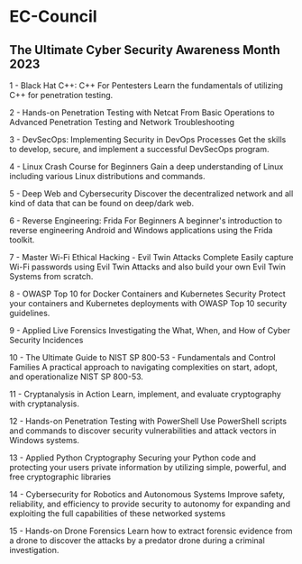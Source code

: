 # EC-Council
## The Ultimate Cyber Security Awareness Month 2023

1 - Black Hat C++: C++ For Pentesters
Learn the fundamentals of utilizing C++ for penetration testing.

2 - Hands-on Penetration Testing with Netcat
From Basic Operations to Advanced Penetration Testing and Network Troubleshooting

3 - DevSecOps: Implementing Security in DevOps Processes
Get the skills to develop, secure, and implement a successful DevSecOps program.

4 - Linux Crash Course for Beginners
Gain a deep understanding of Linux including various Linux distributions and commands.

5 - Deep Web and Cybersecurity
Discover the decentralized network and all kind of data that can be found on deep/dark web.

6 - Reverse Engineering: Frida For Beginners
A beginner's introduction to reverse engineering Android and Windows applications using the Frida toolkit.

7 - Master Wi-Fi Ethical Hacking - Evil Twin Attacks Complete
Easily capture Wi-Fi passwords using Evil Twin Attacks and also build your own Evil Twin Systems from scratch.

8 - OWASP Top 10 for Docker Containers and Kubernetes Security
Protect your containers and Kubernetes deployments with OWASP Top 10 security guidelines.

9 - Applied Live Forensics
Investigating the What, When, and How of Cyber Security Incidences

10 - The Ultimate Guide to NIST SP 800-53 - Fundamentals and Control Families
A practical approach to navigating complexities on start, adopt, and operationalize NIST SP 800-53.

11 - Cryptanalysis in Action
Learn, implement, and evaluate cryptography with cryptanalysis.

12 - Hands-on Penetration Testing with PowerShell
Use PowerShell scripts and commands to discover security vulnerabilities and attack vectors in Windows systems.

13 - Applied Python Cryptography
Securing your Python code and protecting your users private information by utilizing simple, powerful, and free cryptographic libraries

14 - Cybersecurity for Robotics and Autonomous Systems
Improve safety, reliability, and efficiency to provide security to autonomy for expanding and exploiting the full capabilities of these networked systems

15 - Hands-on Drone Forensics
Learn how to extract forensic evidence from a drone to discover the attacks by a predator drone during a criminal investigation.
